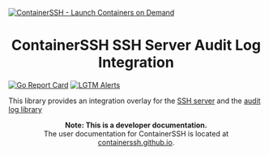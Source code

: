 [![ContainerSSH - Launch Containers on Demand](https://containerssh.github.io/images/logo-for-embedding.svg)](https://containerssh.github.io/)

<!--suppress HtmlDeprecatedAttribute -->
<h1 align="center">ContainerSSH SSH Server Audit Log Integration</h1>

[![Go Report Card](https://goreportcard.com/badge/github.com/containerssh/sshserver-auditlog?style=for-the-badge)](https://goreportcard.com/report/github.com/containerssh/sshserver-auditlog)
[![LGTM Alerts](https://img.shields.io/lgtm/alerts/github/ContainerSSH/sshserver-auditlog?style=for-the-badge)](https://lgtm.com/projects/g/ContainerSSH/sshserver-auditlog/)

This library provides an integration overlay for the [SSH server](https://github.com/containerssh/sshserver) and the [audit log library](https://github.com/containerssh/auditlog)

<p align="center"><strong>Note: This is a developer documentation.</strong><br />The user documentation for ContainerSSH is located at <a href="https://containerssh.github.io">containerssh.github.io</a>.</p>

